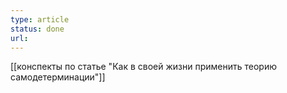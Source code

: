 ```yaml
---
type: article
status: done
url:
---
```

[[конспекты по статье "Как в своей жизни применить теорию самодетерминации"]]

